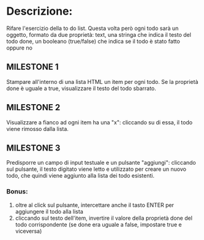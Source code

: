 # Descrizione:
Rifare l'esercizio della to do list. Questa volta però ogni todo sarà un oggetto, formato da due proprietà:
text, una stringa che indica il testo del todo
done, un booleano (true/false) che indica se il todo è stato fatto oppure no

## MILESTONE 1
Stampare all'interno di una lista HTML un item per ogni todo. Se la proprietà done è uguale a true, visualizzare il testo del todo sbarrato.

## MILESTONE 2
Visualizzare a fianco ad ogni item ha una "x": cliccando su di essa, il todo viene rimosso dalla lista.

## MILESTONE 3
Predisporre un campo di input testuale e un pulsante "aggiungi": cliccando sul pulsante, il testo digitato viene letto e utilizzato per creare un nuovo todo, che quindi viene aggiunto alla lista dei todo esistenti.

### Bonus:
1. oltre al click sul pulsante, intercettare anche il tasto ENTER per aggiungere il todo alla lista
2. cliccando sul testo dell'item, invertire il valore della proprietà done del todo corrispondente (se done era uguale a false, impostare true e viceversa)
